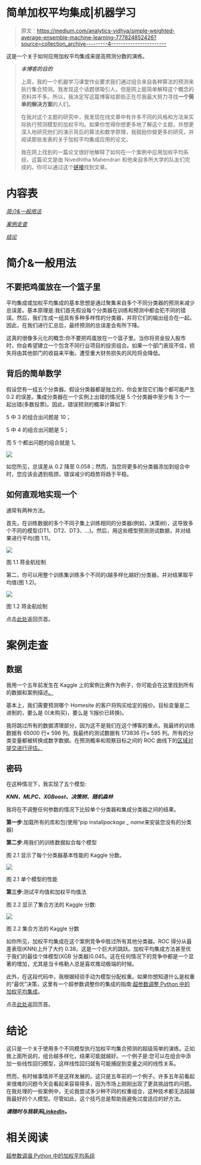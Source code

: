 # 简单加权平均集成|机器学习

> 原文：<https://medium.com/analytics-vidhya/simple-weighted-average-ensemble-machine-learning-777824852426?source=collection_archive---------4----------------------->

这是一个关于如何应用加权平均集成来提高预测分数的演练。

> ***本博客的目的***
> 
> 上周，我的一个机器学习课堂作业要求我们通过组合来自各种算法的预测来执行集合预测。我发现这个话题很吸引人。但是网上能简单解释这个概念的资料并不多。所以，我决定写这篇博客给那些正在尽我最大努力寻找**一个简单的解决方案**的人们。
> 
> 在我对这个主题的研究中，我发现在线文章中有许多不同的风格和方法来实际执行预测模型的加权平均。如果你觉得你想更多地了解这个主题，并想更深入地研究他们的演示背后的算法和数学原理，我鼓励你做更多的研究，并阅读那些发表的关于加权平均集成应用的论文。
> 
> 我在网上找到的一篇论文很好地解释了如何在一个案例中应用加权平均系综，这篇论文是由 Nivedhitha Mahendran 和他来自多所大学的队友们完成的。你可以通过这个[链接](https://www.ncbi.nlm.nih.gov/pmc/articles/PMC6891280/)找到文章。

# 内容表

[*简介&一般用法*](#48b7)

[*案例走查*](#d3c0)

[*结论*](#2f01)

# **简介&一般用法**

## 不要把鸡蛋放在一个篮子里

平均集成或加权平均集成的基本思想是通过聚集来自多个不同分类器的预测来减少总误差。基本原理是:我们首先假设每个分类器在训练和预测中都会犯不同的错误。然后，我们生成一组具有多种多样性的分类器，并将它们的输出组合在一起。因此，在我们进行汇总后，最终预测的总误差会有所下降。

这真的很像多元化的概念:你不要把鸡蛋放在一个篮子里。当你将资金投入股市时，你会希望建立一个包含不同行业项目的投资组合。如果一个部门表现不佳，损失将由其他部门的收益来平衡。遭受重大财务损失的风险将会降低。

## 背后的简单数学

假设您有一组五个分类器。假设分类器都是独立的，你会发现它们每个都可能产生 0.2 的误差。集成分类器在一个实例上出错的情况是 5 个分类器中至少有 3 个一起出错(多数投票)。因此，错误预测的概率计算如下:

5 中 3 的组合出问题是 10；

5 中 4 的组合出问题是 5；

而 5 个都出问题的组合就是 1。

![](img/d67f295b26abd8afe1ccf3da13eaae04.png)

如您所见，总误差从 0.2 降至 0.058；然而，当您将更多的分类器添加到组合中时，您应该会遇到瓶颈，错误减少的趋势将趋于平稳。

## 如何直观地实现一个

通常有两种方法。

首先，在训练数据的多个不同子集上训练相同的分类器(例如，决策树)，这导致多个不同的模型(DT1、DT2、DT3、…)。然后，用这些模型预测测试数据，并对结果进行平均(图 1.1)。

![](img/6a84cc0abef3f58215b97c896602594b.png)

图 1.1 蒋金航绘制

第二，你可以用整个训练集训练多个不同的(越多样化越好)分类器，并对结果取平均值(图 1.2)。

![](img/6fe01a4e6c7d32c108ecd2d77715d72a.png)

图 1.2 蒋金航绘制

点击[此处](#2b07)返回页首。

# 案例走查

## 数据

我用一个五年前发生在 Kaggle 上的案例比赛作为例子，你可能会在这里找到所有的数据和案例描述[。](https://www.kaggle.com/c/homesite-quote-conversion)

基本上，我们需要预测哪个 Homesite 的客户将购买给定的报价。目标变量是二进制的，要么是 0(未购买)，要么是 1(报价已转换)。

我将跳过所有的数据清理部分，因为这不是我们在这个博客的重点。我最终的训练数据有 65000 行× 596 列。我最终的测试数据有 173836 行× 595 列。所有的分类变量都被转换成数字数据。在预测概率和观察目标之间的 ROC 曲线下的[区域对提交进行评估。](http://en.wikipedia.org/wiki/Receiver_operating_characteristic)

## 密码

在这种情况下，我实现了五个模型:

***KNN、MLPC、XGBoost、决策树、随机森林***

我将在不调整任何参数的情况下比较单个分类器和集成分类器之间的结果。

**第一步**:加载所有的库和包(使用“pip install*package _ name*来安装您没有的分类器)

**第二步**:用我们的训练数据拟合每个模型

图 2.1 显示了每个分类器基本性能的 Kaggle 分数。

![](img/2431493a471fb767882713dd8ade4dbe.png)

图 2.1 单个模型的性能

**第三步**:测试平均值和加权平均值法

图 2.2 显示了集合方法的 Kaggle 分数:

![](img/9592bf36465d93a401239b535712b169.png)

图 2.2 集合方法的 Kaggle 分数

如你所见，加权平均集成在这个案例竞争中胜过所有其他分类器。ROC 得分从最差表现(KNN)上升了大约 0.38，这是一个巨大的跳跃。加权平均集成方法甚至优于我们的最佳个体模型(XGB 分类器)0.045。这在任何情况下的竞争中都是一个显著的增加，尤其是当卡格勒人总是喜欢推动极端的时候。

此外，在这段代码中，我根据经验手动为模型分配权重。如果你想知道什么是权重的“最优”决策，这里有一个超参数调整你的集成的指南:[超参数调整 Python 中的加权平均集成](https://jinhangjiang.medium.com/hyperparameter-tuning-the-weighted-average-ensemble-in-python-cff2100f0832)。

点击[此处](#2b07)返回页首。

# 结论

这只是一个关于使用多个不同模型执行加权平均集合预测的超级简单的演练。正如我上面所说的，组合越多样化，结果可能就越好。一个例子是:您可以在组合中添加一些线性回归模型，这样线性回归就有可能捕捉到变量之间的线性关系。

然而，有时候事情并不是这样发展的。这只是五年前的一个例子。许多五年前看起来很难的问题今天会看起来容易得多，因为市场上刚刚出现了更具挑战性的问题。在我处理的一些案例中，无论我尝试多少种不同的权重组合，这种技术都无法超越我最好的个人模型。尽管如此，这个技巧总是帮助我避免过度适应的好方法。

***请随时与我联系***[***LinkedIn***](https://www.linkedin.com/in/jinhangjiang/)***。***

# 相关阅读

[超参数调谐 Python 中的加权平均系综](https://jinhangjiang.medium.com/hyperparameter-tuning-the-weighted-average-ensemble-in-python-cff2100f0832)